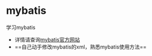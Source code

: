 # mybatis
学习mybatis
>
* 详情请查询[mybatis官方网站](http://www.mybatis.org/mybatis-3/zh/index.html)
* ==自己动手修改mybatis的xml，熟悉mybatis使用方法==
